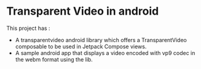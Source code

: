 # Transparent Video in android

This project has :
 - A transparentvideo android library which offers a TransparentVideo composable to be used in Jetpack Compose views.
 - A sample android app that displays a video encoded with vp9 codec in the webm format using the lib.

